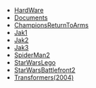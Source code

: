 <ul>
	<li><a href="HardWare">HardWare</a></li>
	<li><a href="Documents">Documents</a></li>
	<li><a href='ChampionsReturnToArms'>ChampionsReturnToArms</a></li>
	<li><a href='Jak1'>Jak1</a></li>
	<li><a href='Jak2'>Jak2</a></li>
	<li><a href='Jak3'>Jak3</a></li>
	<li><a href='SpiderMan2'>SpiderMan2</a></li>
	<li><a href='StarWarsLego'>StarWarsLego</a></li>
	<li><a href='StarWarsBattlefront2'>StarWarsBattlefront2</a></li>
	<li><a href='Transformers(2004)'>Transformers(2004)</a></li>
</ul>
